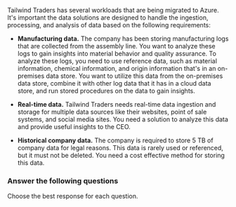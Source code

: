 

Tailwind Traders has several workloads that are being migrated to Azure. It's important the data solutions are designed to handle the ingestion, processing, and analysis of data based on the following requirements: 

- **Manufacturing data.** The company has been storing manufacturing logs that are collected from the assembly line. You want to analyze these logs to gain insights into material behavior and quality assurance. To analyze these logs, you need to use reference data, such as material information, chemical information, and origin information that's in an on-premises data store. You want to utilize this data from the on-premises data store, combine it with other log data that it has in a cloud data store, and run stored procedures on the data to gain insights.

- **Real-time data.** Tailwind Traders needs real-time data ingestion and storage for multiple data sources like their websites, point of sale systems, and social media sites. You need a solution to analyze this data and provide useful insights to the CEO. 

- **Historical company data.** The company is required to store 5 TB of company data for legal reasons. This data is rarely used or referenced, but it must not be deleted. You need a cost effective method for storing this data. 
 
### Answer the following questions

Choose the best response for each question.